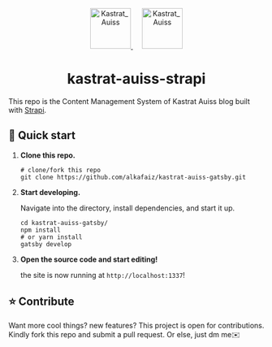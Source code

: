<p align="center">
  <a href="https://www.instagram.com/auiss_official/">
    <img alt="Kastrat_Auiss" src="https://res.cloudinary.com/alkafaiz-cloudinary/image/upload/v1592043221/auiss-logo_z1vch1.png" height="80" />
  </a>
  &emsp;
  <a href="https://strapi.io/">
    <img alt="Kastrat_Auiss" src="https://d2zv2ciw0ln4h1.cloudfront.net/uploads/hp-logo-hero_c94026101f.svg" height="80" />
  </a>
</p>
<h1 align="center">
  kastrat-auiss-strapi
</h1>

This repo is the Content Management System of Kastrat Auiss blog built with [Strapi](https://strapi.io/).

## 🚀 Quick start

1.  **Clone this repo.**


    ```shell
    # clone/fork this repo
    git clone https://github.com/alkafaiz/kastrat-auiss-gatsby.git
    ```

1.  **Start developing.**

    Navigate into the directory, install dependencies, and start it up.

    ```shell
    cd kastrat-auiss-gatsby/
    npm install
    # or yarn install
    gatsby develop
    ```

1.  **Open the source code and start editing!**

    the site is now running at `http://localhost:1337`!

## ⭐ Contribute

Want more cool things? new features? This project is open for contributions. Kindly fork this repo and submit a pull request. Or else, just dm me✉️
